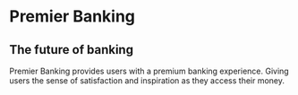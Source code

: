 # Premier Banking
## The future of banking
Premier Banking provides users with a premium banking experience. Giving users the sense of satisfaction and inspiration
as they access their money. 
